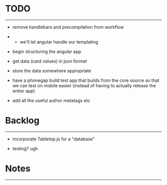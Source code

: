 # TODO
________


- remove handlebars and precompilation from workflow
- - we'll let angular handle our templating

- begin structuring the angular app

- get data (card values) in json format
- store the data somewhere appropriate

- have a phonegap build test app that builds from the core source so that we can test on mobile easier (instead of having to actually release the entier app)

- add all the useful author metatags etc


# Backlog
___________

- incorporate Tabletop.js for a "database"

- testing? ugh


# Notes
_________






